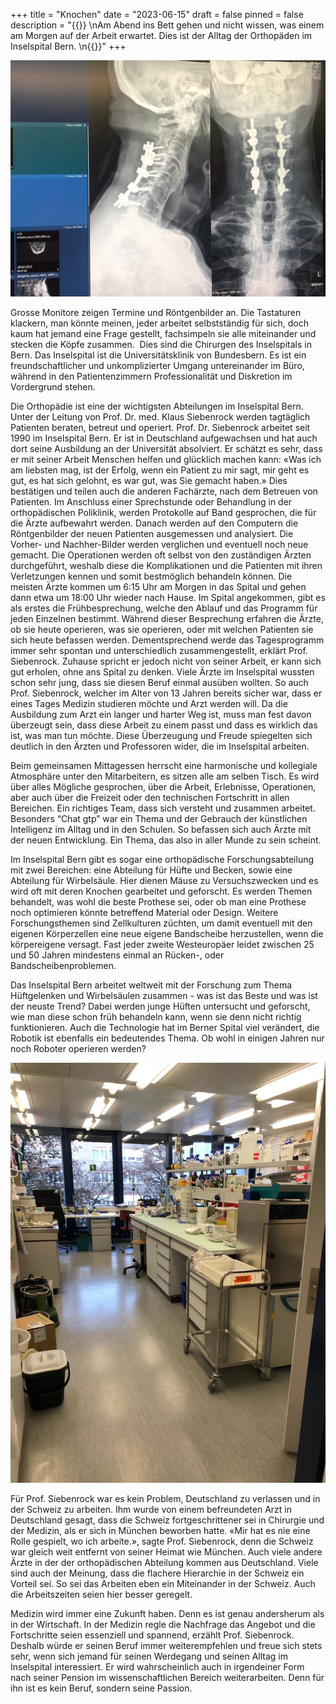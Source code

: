+++
title = "Knochen"
date = "2023-06-15"
draft = false
pinned = false
description = "{{<lead>}} \nAm Abend ins Bett gehen und nicht wissen, was einem am Morgen auf der Arbeit erwartet. Dies ist der Alltag der Orthopäden im Inselspital Bern. \n{{<lead>}}"
+++


![Röntgenbild](clip_image001.jpg "Röntgenbild, Stütze für die Halswirbelsäule. Ein sogenannter “Fixateur interieur”. (Foto: Aliyah von Niederhäusern)")

Grosse Monitore zeigen Termine und Röntgenbilder an. Die Tastaturen klackern, man könnte meinen, jeder arbeitet selbstständig für sich, doch kaum hat jemand eine Frage gestellt, fachsimpeln sie alle miteinander und stecken die Köpfe zusammen.  Dies sind die Chirurgen des Inselspitals in Bern. Das Inselspital ist die Universitätsklinik von Bundesbern. Es ist ein freundschaftlicher und unkomplizierter Umgang untereinander im Büro, während in den Patientenzimmern Professionalität und Diskretion im Vordergrund stehen.

Die Orthopädie ist eine der wichtigsten Abteilungen im Inselspital Bern. Unter der Leitung von Prof. Dr. med. Klaus Siebenrock werden tagtäglich Patienten beraten, betreut und operiert. Prof. Dr. Siebenrock arbeitet seit 1990 im Inselspital Bern. Er ist in Deutschland aufgewachsen und hat auch dort seine Ausbildung an der Universität absolviert. Er schätzt es sehr, dass er mit seiner Arbeit Menschen helfen und glücklich machen kann: «Was ich am liebsten mag, ist der Erfolg, wenn ein Patient zu mir sagt, mir geht es gut, es hat sich gelohnt, es war gut, was Sie gemacht haben.» Dies bestätigen und teilen auch die anderen Fachärzte, nach dem Betreuen von Patienten. Im Anschluss einer Sprechstunde oder Behandlung in der orthopädischen Poliklinik, werden Protokolle auf Band gesprochen, die für die Ärzte aufbewahrt werden. Danach werden auf den Computern die Röntgenbilder der neuen Patienten ausgemessen und analysiert. Die Vorher- und Nachher-Bilder werden verglichen und eventuell noch neue gemacht. Die Operationen werden oft selbst von den zuständigen Ärzten durchgeführt, weshalb diese die Komplikationen und die Patienten mit ihren Verletzungen kennen und somit bestmöglich behandeln können. Die meisten Ärzte kommen um 6:15 Uhr am Morgen in das Spital und gehen dann etwa um 18:00 Uhr wieder nach Hause. Im Spital angekommen, gibt es als erstes die Frühbesprechung, welche den Ablauf und das Programm für jeden Einzelnen bestimmt. Während dieser Besprechung erfahren die Ärzte, ob sie heute operieren, was sie operieren, oder mit welchen Patienten sie sich heute befassen werden. Dementsprechend werde das Tagesprogramm immer sehr spontan und unterschiedlich zusammengestellt, erklärt Prof. Siebenrock. Zuhause spricht er jedoch nicht von seiner Arbeit, er kann sich gut erholen, ohne ans Spital zu denken. Viele Ärzte im Inselspital wussten schon sehr jung, dass sie diesen Beruf einmal ausüben wollten. So auch Prof. Siebenrock, welcher im Alter von 13 Jahren bereits sicher war, dass er eines Tages Medizin studieren möchte und Arzt werden will. Da die Ausbildung zum Arzt ein langer und harter Weg ist, muss man fest davon überzeugt sein, dass diese Arbeit zu einem passt und dass es wirklich das ist, was man tun möchte. Diese Überzeugung und Freude spiegelten sich deutlich in den Ärzten und Professoren wider, die im Inselspital arbeiten.

Beim gemeinsamen Mittagessen herrscht eine harmonische und kollegiale Atmosphäre unter den Mitarbeitern, es sitzen alle am selben Tisch. Es wird über alles Mögliche gesprochen, über die Arbeit, Erlebnisse, Operationen, aber auch über die Freizeit oder den technischen Fortschritt in allen Bereichen. Ein richtiges Team, dass sich versteht und zusammen arbeitet. Besonders “Chat gtp” war ein Thema und der Gebrauch der künstlichen Intelligenz im Alltag und in den Schulen. So befassen sich auch Ärzte mit der neuen Entwicklung. Ein Thema, das also in aller Munde zu sein scheint.

Im Inselspital Bern gibt es sogar eine orthopädische Forschungsabteilung mit zwei Bereichen: eine Abteilung für Hüfte und Becken, sowie eine Abteilung für Wirbelsäule. Hier dienen Mäuse zu Versuchszwecken und es wird oft mit deren Knochen gearbeitet und geforscht. Es werden Themen behandelt, was wohl die beste Prothese sei, oder ob man eine Prothese noch optimieren könnte betreffend Material oder Design. Weitere Forschungsthemen sind Zellkulturen züchten, um damit eventuell mit den eigenen Körperzellen eine neue eigene Bandscheibe herzustellen, wenn die körpereigene versagt. Fast jeder zweite Westeuropäer leidet zwischen 25 und 50 Jahren mindestens einmal an Rücken-, oder Bandscheibenproblemen.

Das Inselspital Bern arbeitet weltweit mit der Forschung zum Thema Hüftgelenken und Wirbelsäulen zusammen - was ist das Beste und was ist der neuste Trend? Dabei werden junge Hüften untersucht und geforscht, wie man diese schon früh behandeln kann, wenn sie denn nicht richtig funktionieren. Auch die Technologie hat im Berner Spital viel verändert, die Robotik ist ebenfalls ein bedeutendes Thema. Ob wohl in einigen Jahren nur noch Roboter operieren werden?

![Büro](labor.jpg "Büro in der Forschungsabteilung (Foto: Anouk Gantenbein)")

Für Prof. Siebenrock war es kein Problem, Deutschland zu verlassen und in der Schweiz zu arbeiten. Ihm wurde von einem befreundeten Arzt in Deutschland gesagt, dass die Schweiz fortgeschrittener sei in Chirurgie und der Medizin, als er sich in München beworben hatte. «Mir hat es nie eine Rolle gespielt, wo ich arbeite.», sagte Prof. Siebenrock, denn die Schweiz war gleich weit entfernt von seiner Heimat wie München. Auch viele andere Ärzte in der der orthopädischen Abteilung kommen aus Deutschland. Viele sind auch der Meinung, dass die flachere Hierarchie in der Schweiz ein Vorteil sei. So sei das Arbeiten eben ein Miteinander in der Schweiz. Auch die Arbeitszeiten seien hier besser geregelt.

Medizin wird immer eine Zukunft haben. Denn es ist genau andersherum als in der Wirtschaft. In der Medizin regle die Nachfrage das Angebot und die Fortschritte seien essenziell und spannend, erzählt Prof. Siebenrock. Deshalb würde er seinen Beruf immer weiterempfehlen und freue sich stets sehr, wenn sich jemand für seinen Werdegang und seinen Alltag im Inselspital interessiert. Er wird wahrscheinlich auch in irgendeiner Form nach seiner Pension im wissenschaftlichen Bereich weiterarbeiten. Denn für ihn ist es kein Beruf, sondern seine Passion.